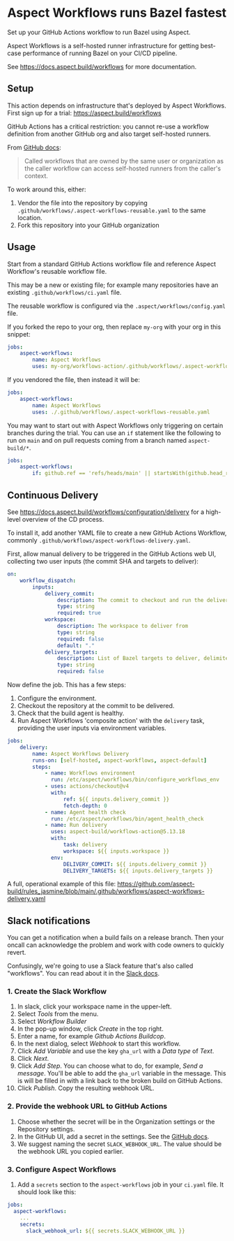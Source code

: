 # Aspect Workflows runs Bazel fastest

Set up your GitHub Actions workflow to run Bazel using Aspect.

Aspect Workflows is a self-hosted runner infrastructure for
getting best-case performance of running Bazel on your CI/CD pipeline.

See https://docs.aspect.build/workflows for more documentation.

## Setup

This action depends on infrastructure that's deployed by Aspect Workflows.
First sign up for a trial: <https://aspect.build/workflows>

GitHub Actions has a critical restriction: you cannot re-use a workflow definition from another
GitHub org and also target self-hosted runners.

From [GitHub docs](https://docs.github.com/en/actions/using-workflows/reusing-workflows#using-self-hosted-runners):

> Called workflows that are owned by the same user or organization as the caller workflow can access
> self-hosted runners from the caller's context.

To work around this, either:

1.  Vendor the file into the repository by copying `.github/workflows/.aspect-workflows-reusable.yaml` to the same location.
2.  Fork this repository into your GitHub organization

## Usage

Start from a standard GitHub Actions workflow file and reference Aspect Workflow's reusable workflow file.

This may be a new or existing file; for example many repositories have an existing `.github/workflows/ci.yaml` file.

The reusable workflow is configured via the `.aspect/workflows/config.yaml` file.

If you forked the repo to your org, then replace `my-org` with your org in this snippet:

```yaml
jobs:
    aspect-workflows:
        name: Aspect Workflows
        uses: my-org/workflows-action/.github/workflows/.aspect-workflows-reusable.yaml@5.13.18
```

If you vendored the file, then instead it will be:

```yaml
jobs:
    aspect-workflows:
        name: Aspect Workflows
        uses: ./.github/workflows/.aspect-workflows-reusable.yaml
```

You may want to start out with Aspect Workflows only triggering on certain branches during the trial.
You can use an `if` statement like the following to run on `main` and on pull requests coming from a branch named `aspect-build/*`.

```yaml
jobs:
    aspect-workflows:
        if: github.ref == 'refs/heads/main' || startsWith(github.head_ref, 'aspect-build/')
```

## Continuous Delivery

See https://docs.aspect.build/workflows/configuration/delivery for a high-level overview of the CD process.

To install it, add another YAML file to create a new GitHub Actions Workflow, commonly
`.github/workflows/aspect-workflows-delivery.yaml`.

First, allow manual delivery to be triggered in the GitHub Actions web UI, collecting two user inputs (the commit SHA and targets to deliver):

```yaml
on:
    workflow_dispatch:
        inputs:
            delivery_commit:
                description: The commit to checkout and run the delivery from. Targets listed in the delivery manifest for this commit will be delivered unless specific targets are listed in `delivery_targets`.
                type: string
                required: true
            workspace:
                description: The workspace to deliver from
                type: string
                required: false
                default: "."
            delivery_targets:
                description: List of Bazel targets to deliver, delimited by spaces. For example, \`//app/a:push_release //app/b:push_release\`. If empty, targets listed in the delivery manifest for the target commit will be delivered.
                type: string
                required: false
```

Now define the job. This has a few steps:

1. Configure the environment.
2. Checkout the repository at the commit to be delivered.
3. Check that the build agent is healthy.
4. Run Aspect Workflows 'composite action' with the `delivery` task, providing the user inputs via environment variables.

```yaml
jobs:
    delivery:
        name: Aspect Workflows Delivery
        runs-on: [self-hosted, aspect-workflows, aspect-default]
        steps:
            - name: Workflows environment
              run: /etc/aspect/workflows/bin/configure_workflows_env
            - uses: actions/checkout@v4
              with:
                  ref: ${{ inputs.delivery_commit }}
                  fetch-depth: 0
            - name: Agent health check
              run: /etc/aspect/workflows/bin/agent_health_check
            - name: Run delivery
              uses: aspect-build/workflows-action@5.13.18
              with:
                  task: delivery
                  workspace: ${{ inputs.workspace }}
              env:
                  DELIVERY_COMMIT: ${{ inputs.delivery_commit }}
                  DELIVERY_TARGETS: ${{ inputs.delivery_targets }}
```

A full, operational example of this file: <https://github.com/aspect-build/rules_jasmine/blob/main/.github/workflows/aspect-workflows-delivery.yaml>

## Slack notifications

You can get a notification when a build fails on a release branch.
Then your oncall can acknowledge the problem and work with code owners to quickly revert.

Confusingly, we're going to use a Slack feature that's also called "workflows".
You can read about it in the [Slack docs](https://slack.com/help/articles/360053571454-Set-up-a-workflow-in-Slack).

### 1. Create the Slack Workflow

1. In slack, click your workspace name in the upper-left.
1. Select _Tools_ from the menu.
1. Select _Workflow Builder_
1. In the pop-up window, click _Create_ in the top right.
1. Enter a name, for example _Github Actions Buildcop_.
1. In the next dialog, select _Webhook_ to start this workflow.
1. Click _Add Variable_ and use the key `gha_url` with a _Data type_ of _Text_.
1. Click _Next_.
1. Click _Add Step_. You can choose what to do, for example, _Send a message_.
   You'll be able to add the `gha_url` variable in the message.
   This is will be filled in with a link back to the broken build on GitHub Actions.
1. Click _Publish_. Copy the resulting webhook URL.

### 2. Provide the webhook URL to GitHub Actions

1. Choose whether the secret will be in the Organization settings or the Repository settings.
1. In the GitHub UI, add a secret in the settings.
   See the [GitHub docs](https://docs.github.com/en/free-pro-team@latest/actions/reference/encrypted-secrets#creating-encrypted-secrets-for-a-repository).
1. We suggest naming the secret `SLACK_WEBHOOK_URL`. The value should be the webhook URL you copied earlier.

### 3. Configure Aspect Workflows

1. Add a `secrets` section to the `aspect-workflows` job in your `ci.yaml` file.
   It should look like this:

```yaml
jobs:
  aspect-workflows:
    ...
    secrets:
      slack_webhook_url: ${{ secrets.SLACK_WEBHOOK_URL }}
```
